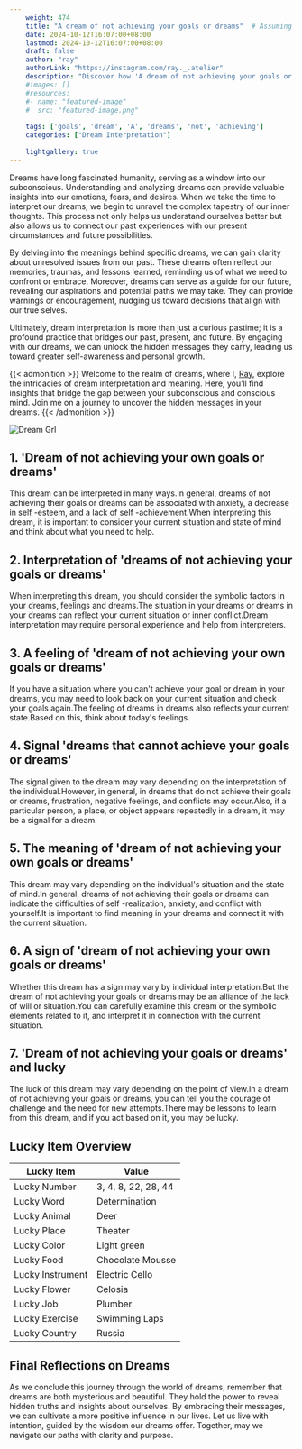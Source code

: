 ```yaml
---
    weight: 474
    title: "A dream of not achieving your goals or dreams"  # Assuming 'title' column exists
    date: 2024-10-12T16:07:00+08:00
    lastmod: 2024-10-12T16:07:00+08:00
    draft: false
    author: "ray"
    authorLink: "https://instagram.com/ray._.atelier"
    description: "Discover how 'A dream of not achieving your goals or dreams' can interpret your future and uncover its significant meanings in your life."
    #images: []
    #resources:
    #- name: "featured-image"
    #  src: "featured-image.png"
    
    tags: ['goals', 'dream', 'A', 'dreams', 'not', 'achieving']
    categories: ["Dream Interpretation"]
    
    lightgallery: true
---
```

    
Dreams have long fascinated humanity, serving as a window into our subconscious. Understanding and analyzing dreams can provide valuable insights into our emotions, fears, and desires. When we take the time to interpret our dreams, we begin to unravel the complex tapestry of our inner thoughts. This process not only helps us understand ourselves better but also allows us to connect our past experiences with our present circumstances and future possibilities.

By delving into the meanings behind specific dreams, we can gain clarity about unresolved issues from our past. These dreams often reflect our memories, traumas, and lessons learned, reminding us of what we need to confront or embrace. Moreover, dreams can serve as a guide for our future, revealing our aspirations and potential paths we may take. They can provide warnings or encouragement, nudging us toward decisions that align with our true selves.

Ultimately, dream interpretation is more than just a curious pastime; it is a profound practice that bridges our past, present, and future. By engaging with our dreams, we can unlock the hidden messages they carry, leading us toward greater self-awareness and personal growth.

{{< admonition >}}
Welcome to the realm of dreams, where I, [Ray](https://instagram.com/ray._.atelier), explore the intricacies of dream interpretation and meaning. Here, you’ll find insights that bridge the gap between your subconscious and conscious mind. Join me on a journey to uncover the hidden messages in your dreams.
{{< /admonition >}}

![Dream Grl](https://cdn.pixabay.com/photo/2017/11/02/03/35/gothic-2910057_1280.jpg "Dream Grl")

## 1. 'Dream of not achieving your own goals or dreams'
This dream can be interpreted in many ways.In general, dreams of not achieving their goals or dreams can be associated with anxiety, a decrease in self -esteem, and a lack of self -achievement.When interpreting this dream, it is important to consider your current situation and state of mind and think about what you need to help.

## 2. Interpretation of 'dreams of not achieving your goals or dreams'
When interpreting this dream, you should consider the symbolic factors in your dreams, feelings and dreams.The situation in your dreams or dreams in your dreams can reflect your current situation or inner conflict.Dream interpretation may require personal experience and help from interpreters.

## 3. A feeling of 'dream of not achieving your own goals or dreams'
If you have a situation where you can't achieve your goal or dream in your dreams, you may need to look back on your current situation and check your goals again.The feeling of dreams in dreams also reflects your current state.Based on this, think about today's feelings.

## 4. Signal 'dreams that cannot achieve your goals or dreams'
The signal given to the dream may vary depending on the interpretation of the individual.However, in general, in dreams that do not achieve their goals or dreams, frustration, negative feelings, and conflicts may occur.Also, if a particular person, a place, or object appears repeatedly in a dream, it may be a signal for a dream.

## 5. The meaning of 'dream of not achieving your own goals or dreams'
This dream may vary depending on the individual's situation and the state of mind.In general, dreams of not achieving their goals or dreams can indicate the difficulties of self -realization, anxiety, and conflict with yourself.It is important to find meaning in your dreams and connect it with the current situation.

## 6. A sign of 'dream of not achieving your own goals or dreams'
Whether this dream has a sign may vary by individual interpretation.But the dream of not achieving your goals or dreams may be an alliance of the lack of will or situation.You can carefully examine this dream or the symbolic elements related to it, and interpret it in connection with the current situation.

## 7. 'Dream of not achieving your goals or dreams' and lucky
The luck of this dream may vary depending on the point of view.In a dream of not achieving your goals or dreams, you can tell you the courage of challenge and the need for new attempts.There may be lessons to learn from this dream, and if you act based on it, you may be lucky.

## Lucky Item Overview
| Lucky Item          | Value              |
|---------------|--------------------|
| Lucky Number        | 3, 4, 8, 22, 28, 44  |
| Lucky Word          | Determination |
| Lucky Animal        | Deer |
| Lucky Place         | Theater     |
| Lucky Color         | Light green     |
| Lucky Food          | Chocolate Mousse      |
| Lucky Instrument    | Electric Cello |
| Lucky Flower        | Celosia    |
| Lucky Job           | Plumber       |
| Lucky Exercise      | Swimming Laps  |
| Lucky Country       | Russia    |


##  Final Reflections on Dreams

As we conclude this journey through the world of dreams, remember that dreams are both mysterious and beautiful. They hold the power to reveal hidden truths and insights about ourselves. By embracing their messages, we can cultivate a more positive influence in our lives. Let us live with intention, guided by the wisdom our dreams offer. Together, may we navigate our paths with clarity and purpose.
